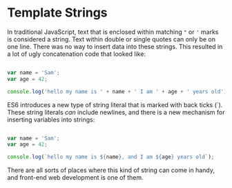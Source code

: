 # Template Strings

In traditional JavaScript, text that is enclosed within matching `"` or
`'` marks is considered a string. Text within double or single quotes can only
be on one line. There was no way to insert data into these strings. This
resulted in a lot of ugly concatenation code that looked like:

```js

var name = 'Sam';
var age = 42;

console.log('hello my name is ' + name + ' I am ' + age + ' years old');
```

ES6 introduces a new type of string literal that is marked with back ticks (`).
These string literals _can_ include newlines, and there is a new mechanism for
inserting variables into strings:

```js

var name = 'Sam';
var age = 42;

console.log(`hello my name is ${name}, and I am ${age} years old`);
```

There are all sorts of places where this kind of string can come in handy,
and front-end web development is one of them.
